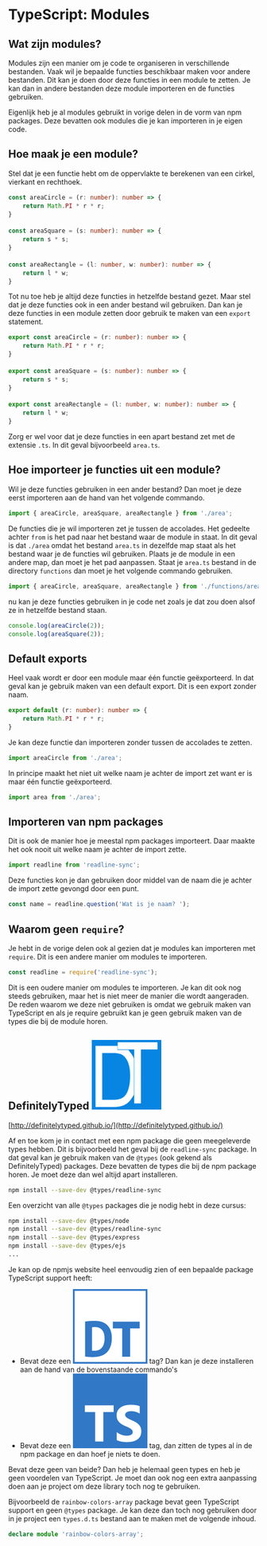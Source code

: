 # TypeScript: Modules

## Wat zijn modules?

Modules zijn een manier om je code te organiseren in verschillende bestanden. Vaak wil je bepaalde functies beschikbaar maken voor andere bestanden. Dit kan je doen door deze functies in een module te zetten. Je kan dan in andere bestanden deze module importeren en de functies gebruiken.

Eigenlijk heb je al modules gebruikt in vorige delen in de vorm van npm packages. Deze bevatten ook modules die je kan importeren in je eigen code.

## Hoe maak je een module?

Stel dat je een functie hebt om de oppervlakte te berekenen van een cirkel, vierkant en rechthoek.

```typescript
const areaCircle = (r: number): number => {
    return Math.PI * r * r;
}

const areaSquare = (s: number): number => {
    return s * s;
}

const areaRectangle = (l: number, w: number): number => {
    return l * w;
}
```

Tot nu toe heb je altijd deze functies in hetzelfde bestand gezet. Maar stel dat je deze functies ook in een ander bestand wil gebruiken. Dan kan je deze functies in een module zetten door gebruik te maken van een `export` statement.

```typescript
export const areaCircle = (r: number): number => {
    return Math.PI * r * r;
}

export const areaSquare = (s: number): number => {
    return s * s;
}

export const areaRectangle = (l: number, w: number): number => {
    return l * w;
}
```

Zorg er wel voor dat je deze functies in een apart bestand zet met de extensie `.ts`. In dit geval bijvoorbeeld `area.ts`.

## Hoe importeer je functies uit een module?

Wil je deze functies gebruiken in een ander bestand? Dan moet je deze eerst importeren aan de hand van het volgende commando.

```typescript
import { areaCircle, areaSquare, areaRectangle } from './area';
```

De functies die je wil importeren zet je tussen de accolades. Het gedeelte achter `from` is het pad naar het bestand waar de module in staat. In dit geval is dat `./area` omdat het bestand `area.ts` in dezelfde map staat als het bestand waar je de functies wil gebruiken. Plaats je de module in een andere map, dan moet je het pad aanpassen. Staat je `area.ts` bestand in de directory `functions` dan moet je het volgende commando gebruiken.

```typescript
import { areaCircle, areaSquare, areaRectangle } from './functions/area';
```

nu kan je deze functies gebruiken in je code net zoals je dat zou doen alsof ze in hetzelfde bestand staan.

```typescript
console.log(areaCircle(2));
console.log(areaSquare(2));
```

## Default exports

Heel vaak wordt er door een module maar één functie geëxporteerd. In dat geval kan je gebruik maken van een default export. Dit is een export zonder naam.

```typescript
export default (r: number): number => {
    return Math.PI * r * r;
}
```

Je kan deze functie dan importeren zonder tussen de accolades te zetten.

```typescript
import areaCircle from './area';
```

In principe maakt het niet uit welke naam je achter de import zet want er is maar één functie geëxporteerd.

```typescript
import area from './area';
```

## Importeren van npm packages

Dit is ook de manier hoe je meestal npm packages importeert. Daar maakte het ook nooit uit welke naam je achter de import zette.

```typescript
import readline from 'readline-sync';
```

Deze functies kon je dan gebruiken door middel van de naam die je achter de import zette gevongd door een punt.

```typescript
const name = readline.question('Wat is je naam? ');
```

## Waarom geen `require`?

Je hebt in de vorige delen ook al gezien dat je modules kan importeren met `require`. Dit is een andere manier om modules te importeren.

```typescript
const readline = require('readline-sync');
```

Dit is een oudere manier om modules te importeren. Je kan dit ook nog steeds gebruiken, maar het is niet meer de manier die wordt aangeraden. De reden waarom we deze niet gebruiken is omdat we gebruik maken van TypeScript en als je require gebruikt kan je geen gebruik maken van de types die bij de module horen.

## DefinitelyTyped <img src="../.gitbook/assets/image (5).png" alt="" data-size="line">

[http://definitelytyped.github.io/](http://definitelytyped.github.io/)

Af en toe kom je in contact met een npm package die geen meegeleverde types hebben. Dit is bijvoorbeeld het geval bij de `readline-sync` package. In dat geval kan je gebruik maken van de `@types` (ook gekend als DefinitelyTyped) packages. Deze bevatten de types die bij de npm package horen. Je moet deze dan wel altijd apart installeren.

```bash
npm install --save-dev @types/readline-sync
```

Een overzicht van alle `@types` packages die je nodig hebt in deze cursus:

```bash
npm install --save-dev @types/node
npm install --save-dev @types/readline-sync
npm install --save-dev @types/express
npm install --save-dev @types/ejs
...
```

Je kan op de npmjs website heel eenvoudig zien of een bepaalde package TypeScript support heeft:

* Bevat deze een <img src="../.gitbook/assets/image.png" alt="" data-size="line"> tag? Dan kan je deze installeren aan de hand van de bovenstaande commando's
* Bevat deze een <img src="../.gitbook/assets/image (1).png" alt="" data-size="line"> tag, dan zitten de types al in de npm package en dan hoef je niets te doen.

Bevat deze geen van beide? Dan heb je helemaal geen types en heb je geen voordelen van TypeScript. Je moet dan ook nog een extra aanpassing doen aan je project om deze library toch nog te gebruiken. 

Bijvoorbeeld de `rainbow-colors-array` package bevat geen TypeScript support en geen `@types` package. Je kan deze dan toch nog gebruiken door in je project een `types.d.ts` bestand aan te maken met de volgende inhoud.

```typescript
declare module 'rainbow-colors-array';
```
